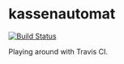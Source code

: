 # kassenautomat

[![Build Status](https://travis-ci.com/BruegelN/kassenautomat.svg?token=YNQTCRysagK6DsFJsSyy&branch=master)](https://travis-ci.com/BruegelN/kassenautomat)

Playing around with Travis CI.
